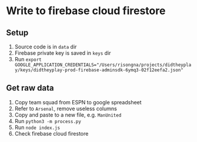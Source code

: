 # Write to firebase cloud firestore

## Setup

1. Source code is in `data` dir
1. Firebase private key is saved in `keys` dir
1. Run `export GOOGLE_APPLICATION_CREDENTIALS="/Users/risongna/projects/didtheyplay/keys/didtheyplay-prod-firebase-adminsdk-6ymq3-02f12eefa2.json"`

## Get raw data

1. Copy team squad from ESPN to google spreadsheet
1. Refer to `Arsenal`, remove useless columns
1. Copy and paste to a new file, e.g. `ManUnited`
1. Run `python3 -m process.py`
1. Run `node index.js`
1. Check firebase cloud firestore
